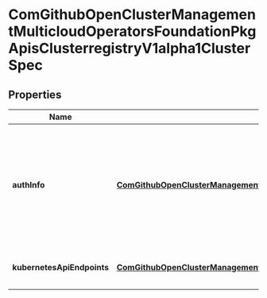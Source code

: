 
# ComGithubOpenClusterManagementMulticloudOperatorsFoundationPkgApisClusterregistryV1alpha1ClusterSpec

## Properties
Name | Type | Description | Notes
------------ | ------------- | ------------- | -------------
**authInfo** | [**ComGithubOpenClusterManagementMulticloudOperatorsFoundationPkgApisClusterregistryV1alpha1AuthInfo**](ComGithubOpenClusterManagementMulticloudOperatorsFoundationPkgApisClusterregistryV1alpha1AuthInfo.md) | AuthInfo contains public information that can be used to authenticate to and authorize with this cluster. It is not meant to store private information (e.g., tokens or client certificates) and cluster registry implementations are not expected to provide hardened storage for secrets. |  [optional]
**kubernetesApiEndpoints** | [**ComGithubOpenClusterManagementMulticloudOperatorsFoundationPkgApisClusterregistryV1alpha1KubernetesAPIEndpoints**](ComGithubOpenClusterManagementMulticloudOperatorsFoundationPkgApisClusterregistryV1alpha1KubernetesAPIEndpoints.md) | KubernetesAPIEndpoints represents the endpoints of the API server for this cluster. |  [optional]



